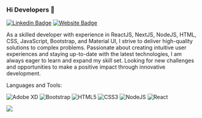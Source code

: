 ### Hi Developers 👋


[![Linkedin Badge](https://img.shields.io/badge/-Mahesh-blue?style=flat-square&logo=Linkedin&logoColor=white&link=https://in.linkedin.com/in/mahesh-venneti-a6a654180)](https://www.linkedin.com/in/venneti-mahesh-86aaa1243/)
[![Website Badge](https://img.shields.io/badge/WebSite-Mahesh-green)](https://dev-maheshvenneti.pantheonsite.io)

As a skilled developer with experience in ReactJS, NextJS, NodeJS, HTML, CSS, JavaScript, Bootstrap, and Material UI, I strive to deliver high-quality solutions to complex problems. Passionate about creating intuitive user experiences and staying up-to-date with the latest technologies, I am always eager to learn and expand my skill set. Looking for new challenges and opportunities to make a positive impact through innovative development.




Languages and Tools: 

<img alt="Adobe XD" src="https://img.shields.io/badge/adobexd-%23FF26BE.svg?style=flat-square&logo=adobexd&logoColor=white"/>  <img alt="Bootstrap" src="https://img.shields.io/badge/bootstrap-%23563D7C.svg?style=flat-square&logo=bootstrap&logoColor=white"/> <img alt="HTML5" src="https://img.shields.io/badge/html5-%23E34F26.svg?style=flat-square&logo=html5&logoColor=white"/> <img alt="CSS3" src="https://img.shields.io/badge/css3-%231572B6.svg?style=flat-square&logo=css3&logoColor=white"/> <img alt="NodeJS" src="https://img.shields.io/badge/node.js-%2343853D.svg?style=flat-square&logo=node-dot-js&logoColor=white"/> <img alt="React" src="https://img.shields.io/badge/react-%2320232a.svg?style=flat-square&logo=react&logoColor=%2361DAFB"/> 


![](https://activity-graph.herokuapp.com/graph?username=aakashdeveloper&theme=react-dark&area=true)
<!--


- 👋 Hi, I’m @Maheshvenneti
- 👀 I’m interested in ...
- 🌱 I’m currently learning ...
- 💞️ I’m looking to collaborate on ...
- 📫 How to reach me ...

<!---
Maheshvenneti/Maheshvenneti is a ✨ special ✨ repository because its `README.md` (this file) appears on your GitHub profile.
You can click the Preview link to take a look at your changes.
--->
